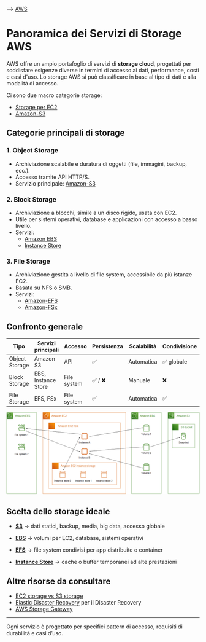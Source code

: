 --> [AWS](/00-Intro/AWS.md)
# Panoramica dei Servizi di Storage AWS

AWS offre un ampio portafoglio di servizi di **storage cloud**, progettati per soddisfare esigenze diverse in termini di accesso ai dati, performance, costi e casi d'uso. Lo storage AWS si può classificare in base al tipo di dati e alla modalità di accesso.

Ci sono due macro categorie storage:
- [Storage per EC2](/02-Storage-services/EC2-Storage.md)
- [Amazon-S3](/02-Storage-services/Amazon-S3.md)

## Categorie principali di storage

### 1. **Object Storage**

- Archiviazione scalabile e duratura di oggetti (file, immagini, backup, ecc.).
- Accesso tramite API HTTP/S.
- Servizio principale: [Amazon-S3](/02-Storage-services/Amazon-S3.md)

### 2. **Block Storage**

- Archiviazione a blocchi, simile a un disco rigido, usata con EC2.
- Utile per sistemi operativi, database e applicazioni con accesso a basso livello.
- Servizi:
    - [Amazon EBS](/02-Storage-services/Amazon-EBS.md)    
    - [Instance Store](/02-Storage-services/Instance-Store.md)

### 3. **File Storage**

- Archiviazione gestita a livello di file system, accessibile da più istanze EC2.
- Basata su NFS o SMB.
- Servizi:
    - [Amazon-EFS](/02-Storage-services/Amazon-EFS.md)
    - [Amazon-FSx](/02-Storage-services/Amazon-FSx.md)

## Confronto generale

|Tipo|Servizi principali|Accesso|Persistenza|Scalabilità|Condivisione|
|---|---|---|---|---|---|
|Object Storage|Amazon S3|API|✅|Automatica|✅ globale|
|Block Storage|EBS, Instance Store|File system|✅ / ❌|Manuale|❌|
|File Storage|EFS, FSx|File system|✅|Automatica|✅|

![Diagram example](img/example.png)

## Scelta dello storage ideale

- **[S3](/02-Storage-services/Amazon-S3.md)** → dati statici, backup, media, big data, accesso globale
    
- **[EBS](/02-Storage-services/Amazon-EBS.md)** → volumi per EC2, database, sistemi operativi
    
- **[EFS](/02-Storage-services/Amazon-EFS.md)** → file system condivisi per app distribuite o container
    
- **[Instance Store](/02-Storage-services/Instance-Store.md)** → cache o buffer temporanei ad alte prestazioni
    

## Altre risorse da consultare

-  [EC2 storage vs S3 storage](/02-Storage-services/EC2-storage-vs-S3-storage.md)
-  [Elastic Disaster Recovery](/02-Storage-services/Elastic-Disaster-Recovery.md) per il Disaster Recovery
-  [AWS Storage Gateway](/02-Storage-services/AWS-Storage-Gateway.md)

---

Ogni servizio è progettato per specifici pattern di accesso, requisiti di durabilità e casi d’uso.